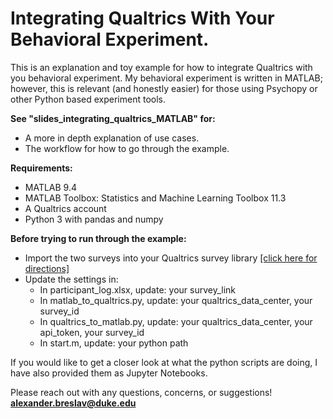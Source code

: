 # Integrating Qualtrics With Your Behavioral Experiment.
This is an explanation and toy example for how to integrate Qualtrics with you behavioral experiment. My behavioral experiment is written in MATLAB; however, this is relevant (and honestly easier) for those using Psychopy or other Python based experiment tools.

**See "slides_integrating_qualtrics_MATLAB" for:**
- A more in depth explanation of use cases.
- The workflow for how to go through the example.

**Requirements:** 
- MATLAB 9.4
- MATLAB Toolbox: Statistics and Machine Learning Toolbox 11.3
- A Qualtrics account
- Python 3 with pandas and numpy

**Before trying to run through the example:**
- Import the two surveys into your Qualtrics survey library [[click here for directions]](https://www.qualtrics.com/support/survey-platform/my-projects/creating-a-project/#CreatingFromAFile)
- Update the settings in:
  - In participant_log.xlsx, update: your survey_link
  - In matlab_to_qualtrics.py, update: your qualtrics_data_center, your survey_id
  - In qualtrics_to_matlab.py, update: your qualtrics_data_center, your api_token, your survey_id
  - In start.m, update: your python path
  
If you would like to get a closer look at what the python scripts are doing, I have also provided them as Jupyter Notebooks.


Please reach out with any questions, concerns, or suggestions!
**alexander.breslav@duke.edu**
